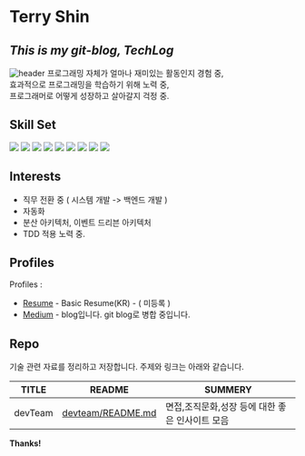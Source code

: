 # Terry Shin
## _This is my git-blog, TechLog_
![header](https://capsule-render.vercel.app/api?type=transparent&text=myTechLog&animation=twinkling&fontAlign=50&fontSize=70&fontColor=8ED500)
프로그래밍 자체가 얼마나 재미있는 활동인지 경험 중,  
효과적으로 프로그래밍을 학습하기 위해 노력 중,  
프로그래머로 어떻게 성장하고 살아갈지 걱정 중.  
  
## Skill Set
<img src="https://img.shields.io/badge/c-%2300599C.svg?style=for-the-badge&logo=c&logoColor=white"/></a>
<img src="https://img.shields.io/badge/java-%23ED8B00.svg?style=for-the-badge&logo=java&logoColor=white"/></a>
<img src="https://img.shields.io/badge/-GraphQL-E10098?style=for-the-badge&logo=graphql&logoColor=white"/></a>
<img src="https://img.shields.io/badge/typescript-%23007ACC.svg?style=for-the-badge&logo=typescript&logoColor=white"/></a>
<img src="https://img.shields.io/badge/mysql-%2300f.svg?style=for-the-badge&logo=mysql&logoColor=white"/></a>
<img src="https://img.shields.io/badge/redis-%23DD0031.svg?style=for-the-badge&logo=redis&logoColor=white"/></a>
<img src="https://img.shields.io/badge/spring-%236DB33F.svg?style=for-the-badge&logo=spring&logoColor=white"/></a>
<img src="https://img.shields.io/badge/nestjs-%23E0234E.svg?style=for-the-badge&logo=nestjs&logoColor=white"/></a>
<img src="https://img.shields.io/badge/Notion-%23000000.svg?style=for-the-badge&logo=notion&logoColor=white"/></a>
  
## Interests
  
- 직무 전환 중 ( 시스템 개발 -> 백엔드 개발 )
- 자동화
- 분산 아키텍처, 이벤트 드리븐 아키텍처
- TDD 적용 노력 중.


## Profiles

Profiles :

- [Resume] - Basic Resume(KR) - ( 미등록 )
- [Medium] - blog입니다. git blog로 병합 중입니다.


## Repo

기술 관련 자료를 정리하고 저장합니다.
주제와 링크는 아래와 같습니다.

| TITLE | README | SUMMERY | 
| ------ | ------ | ------ |
| devTeam | [devteam/README.md][devTeam] | 면접,조직문화,성장 등에 대한 좋은 인사이트 모음 |




**Thanks!**

[//]: # (These are reference links used in the body of this note and get stripped out when the markdown processor does its job. There is no need to format nicely because it shouldn't be seen. Thanks SO - http://stackoverflow.com/questions/4823468/store-comments-in-markdown-syntax)
   [Resume]: <>
   [Medium]: <https://medium.com/@tas.com>
   [devTeam]: <https://github.com/t0e8r1r4y/devteam/blob/master/README.md>
   [dill]: <https://github.com/joemccann/dillinger>
   [git-repo-url]: <https://github.com/joemccann/dillinger.git>
   [john gruber]: <http://daringfireball.net>
   [df1]: <http://daringfireball.net/projects/markdown/>
   [markdown-it]: <https://github.com/markdown-it/markdown-it>
   [Ace Editor]: <http://ace.ajax.org>
   [node.js]: <http://nodejs.org>
   [Twitter Bootstrap]: <http://twitter.github.com/bootstrap/>
   [jQuery]: <http://jquery.com>
   [@tjholowaychuk]: <http://twitter.com/tjholowaychuk>
   [express]: <http://expressjs.com>
   [AngularJS]: <http://angularjs.org>
   [Gulp]: <http://gulpjs.com>


<!--
**t0e8r1r4y/t0e8r1r4y** is a ✨ _special_ ✨ repository because its `README.md` (this file) appears on your GitHub profile.

Here are some ideas to get you started:

- 🔭 I’m currently working on ...
- 🌱 I’m currently learning ...
- 👯 I’m looking to collaborate on ...
- 🤔 I’m looking for help with ...
- 💬 Ask me about ...
- 📫 How to reach me: ...
- 😄 Pronouns: ...
- ⚡ Fun fact: ...
-->
